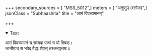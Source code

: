 +++
secondary_sources = [ "MSS_5012",]
meters = [ "अनुष्टुप् (श्लोक)",]
jsonClass = "Subhaashita"
title = "आमं विपच्यमानम्"

+++

<details open><summary>Text</summary>

आमं विपच्यमानं च सम्यक् पक्वं च यो भिषक्।  
जानीयात् स भवेद् वैद्यः शेषस् तस्करवृत्तयः॥
</details>

